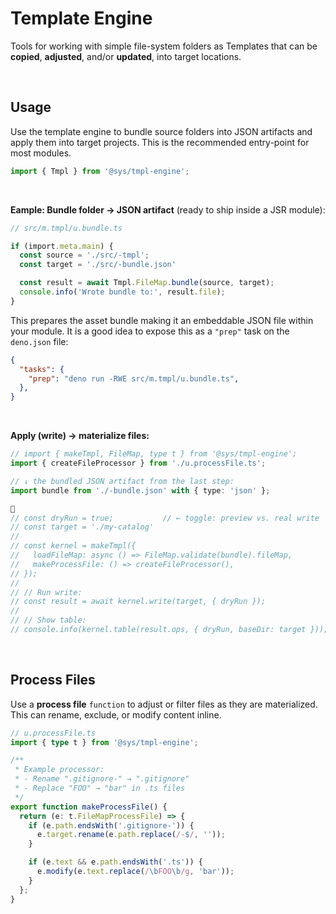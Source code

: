 # Template Engine
Tools for working with simple file-system folders as Templates that can be **copied**, **adjusted**, and/or **updated**, into target locations.


<p>&nbsp;<p>

## Usage
Use the template engine to bundle source folders into JSON artifacts and
apply them into target projects. This is the recommended entry-point
for most modules.


```ts
import { Tmpl } from '@sys/tmpl-engine';
```

<p>&nbsp;<p>


**Eample: Bundle folder → JSON artifact** (ready to ship inside a JSR module):
```ts
// src/m.tmpl/u.bundle.ts

if (import.meta.main) {
  const source = './src/-tmpl';
  const target = './src/-bundle.json'

  const result = await Tmpl.FileMap.bundle(source, target);
  console.info('Wrote bundle to:', result.file);
}
```

This prepares the asset bundle making it an embeddable JSON file within your module.
It is a good idea to expose this as a `"prep"` task on the `deno.json` file:

```json
{
  "tasks": {
    "prep": "deno run -RWE src/m.tmpl/u.bundle.ts",
  },
}
```



<p>&nbsp;<p>

**Apply (write) → materialize files:**
```ts
// import { makeTmpl, FileMap, type t } from '@sys/tmpl-engine';
import { createFileProcessor } from './u.processFile.ts';

// ↓ the bundled JSON artifact from the last step:
import bundle from './-bundle.json' with { type: 'json' };

🐷
// const dryRun = true;           // ← toggle: preview vs. real write
// const target = './my-catalog' 
// 
// const kernel = makeTmpl({
//   loadFileMap: async () => FileMap.validate(bundle).fileMap,
//   makeProcessFile: () => createFileProcessor(),
// });
// 
// // Run write:
// const result = await kernel.write(target, { dryRun });
// 
// // Show table:
// console.info(kernel.table(result.ops, { dryRun, baseDir: target }));
```

<p>&nbsp;<p>


## Process Files
Use a **process file** `function` to adjust or filter files as they are materialized.  
This can rename, exclude, or modify content inline.

```ts
// u.processFile.ts
import { type t } from '@sys/tmpl-engine';

/**
 * Example processor:
 * - Rename ".gitignore-" → ".gitignore"
 * - Replace "FOO" → "bar" in .ts files
 */
export function makeProcessFile() {
  return (e: t.FileMapProcessFile) => {
    if (e.path.endsWith('.gitignore-')) {
      e.target.rename(e.path.replace(/-$/, ''));
    }

    if (e.text && e.path.endsWith('.ts')) {
      e.modify(e.text.replace(/\bFOO\b/g, 'bar'));
    }
  };
}
